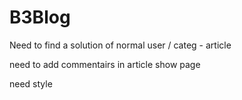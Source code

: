 # B3Blog

Need to find a solution of normal user / categ - article

need to add commentairs in article show page

need style